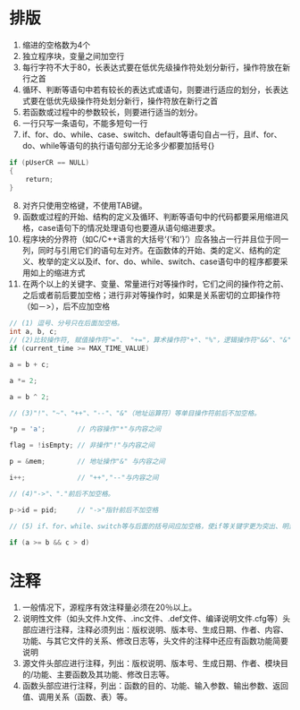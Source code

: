 # 排版
1. 缩进的空格数为4个
2. 独立程序块，变量之间加空行
3. 每行字符不大于80，长表达式要在低优先级操作符处划分新行，操作符放在新行之首
4. 循环、判断等语句中若有较长的表达式或语句，则要进行适应的划分，长表达式要在低优先级操作符处划分新行，操作符放在新行之首
5. 若函数或过程中的参数较长，则要进行适当的划分。
6. 一行只写一条语句，不能多短句一行
7. if、for、do、while、case、switch、default等语句自占一行，且if、for、do、while等语句的执行语句部分无论多少都要加括号{}
``` C
if (pUserCR == NULL)
{
    return;
}
```
8. 对齐只使用空格键，不使用TAB键。
9. 函数或过程的开始、结构的定义及循环、判断等语句中的代码都要采用缩进风格，case语句下的情况处理语句也要遵从语句缩进要求。
10. 程序块的分界符（如C/C++语言的大括号‘{’和‘}’）应各独占一行并且位于同一列，同时与引用它们的语句左对齐。在函数体的开始、类的定义、结构的定义、枚举的定义以及if、for、do、while、switch、case语句中的程序都要采用如上的缩进方式
11. 在两个以上的关键字、变量、常量进行对等操作时，它们之间的操作符之前、之后或者前后要加空格；进行非对等操作时，如果是关系密切的立即操作符（如－>），后不应加空格
```C
// (1) 逗号、分号只在后面加空格。
int a, b, c;
// (2)比较操作符, 赋值操作符"="、 "+="，算术操作符"+"、"%"，逻辑操作符"&&"、"&"，位域操作符"<<"、"^"等双目操作符的前后加空格。
if (current_time >= MAX_TIME_VALUE)

a = b + c;

a *= 2;

a = b ^ 2;

// (3)"!"、"~"、"++"、"--"、"&"（地址运算符）等单目操作符前后不加空格。

*p = 'a';        // 内容操作"*"与内容之间

flag = !isEmpty; // 非操作"!"与内容之间

p = &mem;        // 地址操作"&" 与内容之间

i++;             // "++","--"与内容之间

// (4)"->"、"."前后不加空格。

p->id = pid;     // "->"指针前后不加空格

// (5) if、for、while、switch等与后面的括号间应加空格，使if等关键字更为突出、明显。

if (a >= b && c > d)
```
# 注释
1. 一般情况下，源程序有效注释量必须在20％以上。
2. 说明性文件（如头文件.h文件、.inc文件、.def文件、编译说明文件.cfg等）头部应进行注释，注释必须列出：版权说明、版本号、生成日期、作者、内容、功能、与其它文件的关系、修改日志等，头文件的注释中还应有函数功能简要说明
3. 源文件头部应进行注释，列出：版权说明、版本号、生成日期、作者、模块目的/功能、主要函数及其功能、修改日志等。
4. 函数头部应进行注释，列出：函数的目的、功能、输入参数、输出参数、返回值、调用关系（函数、表）等。















